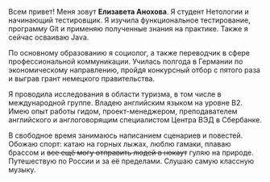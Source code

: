 Всем привет! 
Меня зовут **Елизавета Анохова**.
Я студент Нетологии и начинающий тестировщик. Я изучила функциональное тестирование, программу Git и применяю полученные знания на практике. Также я сейчас осваиваю Java. 

По основному образованию я социолог, а также переводчик в сфере профессиональной коммуникации. Училась полгода в Германии по экономическому направлению, пройдя конкурсный отбор с пятого раза и выграв грант немецкого правительства.

Я проводила исследования в области туризма, в том числе в международной группе. Владею английским языком на уровне В2.
Имею опыт работы гидом, проект-менеджером, преподавателем английского и англоговорящим специалистом Центра ВЭД в Сбербанке.

В свободное время занимаюсь написанием сценариев и повестей. Обожаю спорт: катаю на горных лыжах, люблю гамаки, плаваю брассом и ~~все ещё могу отправить людей в нокаут~~ гуляю на природе. Путешествую по России и за её пределами. Слушаю самую классную музыку.
